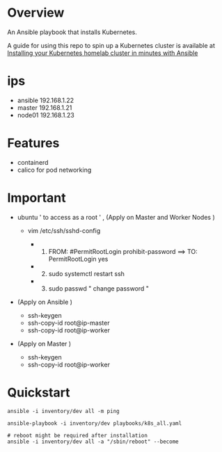 # Overview
An Ansible playbook that installs Kubernetes.

A guide for using this repo to spin up a Kubernetes cluster is available at [Installing your Kubernetes homelab cluster in minutes with Ansible](https://perdue.dev/installing-your-kubernetes-homelab-cluster-in-minutes-with-ansible/)

# ips
- ansible 192.168.1.22
- master  192.168.1.21
- node01  192.168.1.23


# Features
- containerd
- calico for pod networking

# Important
- ubuntu ' to access as a root ' , (Apply on Master and Worker Nodes )
    - vim /etc/ssh/sshd-config

        - 1) FROM: #PermitRootLogin prohibit-password ==> TO: PermitRootLogin yes

        - 2) sudo systemctl restart ssh

        - 3) sudo passwd " change password "

- (Apply on Ansible )
    - ssh-keygen
    - ssh-copy-id root@ip-master
    - ssh-copy-id root@ip-worker

- (Apply on Master )
    - ssh-keygen
    - ssh-copy-id root@ip-worker


# Quickstart
```
ansible -i inventory/dev all -m ping

ansible-playbook -i inventory/dev playbooks/k8s_all.yaml

# reboot might be required after installation
ansible -i inventory/dev all -a "/sbin/reboot" --become
```

